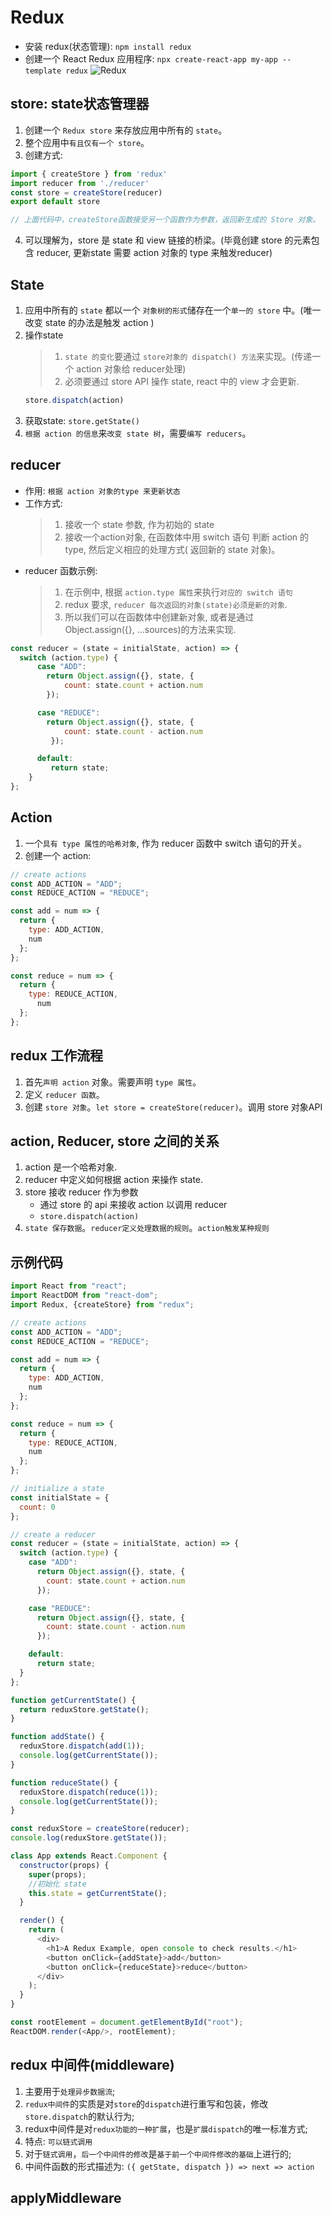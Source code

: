 # Redux
* 安装 redux(状态管理):  `npm install redux`
* 创建一个 React Redux 应用程序: `npx create-react-app my-app --template redux`
![Redux](redux1.png)

## store: state状态管理器
1. 创建一个 `Redux store` 来存放应用中所有的 `state`。
2. 整个应用中`有且仅有一个 store`。
3. 创建方式:
``` javascript
import { createStore } from 'redux'
import reducer from './reducer'
const store = createStore(reducer)
export default store

// 上面代码中，createStore函数接受另一个函数作为参数，返回新生成的 Store 对象。
```
4. 可以理解为，store 是 state 和 view 链接的桥梁。(毕竟创建 store 的元素包含 reducer, 更新state 需要 action 对象的 type  来触发reducer)


## State
1. 应用中所有的 `state` 都以一个 `对象树的形式`储存在一个`单一的 store` 中。(唯一改变 state 的办法是触发 action )
2. 操作state
    > 1. `state 的变化`要通过 `store对象的 dispatch() 方法`来实现。(传递一个 action 对象给 reducer处理)
    > 2. 必须要通过 store API 操作 state, react 中的 view 才会更新.
    ```javascript
    store.dispatch(action)
    ```
3. 获取state: `store.getState()`
4. `根据 action 的信息`来`改变 state 树`，需要`编写 reducers`。


## reducer
* 作用: `根据 action 对象的type 来更新状态`
* 工作方式: 
    > 1. 接收一个 state 参数, 作为初始的 state
    > 2. 接收一个action对象, 在函数体中用 switch 语句 判断 action 的type, 然后定义相应的处理方式( 返回新的 state 对象)。
* reducer 函数示例:
    > 1. 在示例中, 根据 `action.type 属性`来执行`对应的 switch 语句`
    > 2. redux 要求, `reducer 每次返回的对象(state)必须是新的对象`.
    > 3. 所以我们可以在函数体中创建新对象, 或者是通过 Object.assign({}, ...sources)的方法来实现.
```javascript
const reducer = (state = initialState, action) => {
  switch (action.type) { 
      case "ADD": 
        return Object.assign({}, state, { 
            count: state.count + action.num 
        }); 

      case "REDUCE": 
        return Object.assign({}, state, { 
            count: state.count - action.num 
         }); 

      default: 
         return state;
    }
};
```



## Action
1. 一个`具有 type 属性的哈希对象`, 作为 reducer 函数中 switch 语句的开关。
2. 创建一个 action: 
```javascript
// create actions
const ADD_ACTION = "ADD";
const REDUCE_ACTION = "REDUCE";

const add = num => {
  return {
    type: ADD_ACTION,
    num
  };
};

const reduce = num => {
  return {
    type: REDUCE_ACTION,
      num
  };
}; 
```

## redux 工作流程
1. 首先`声明 action` 对象。需要声明 `type 属性`。
2. 定义 `reducer 函数`。
3. 创建 `store 对象`。`let store = createStore(reducer)`。调用 store 对象API


## action, Reducer, store 之间的关系
1. action 是一个哈希对象.
2. reducer 中定义如何根据 action 来操作 state.
3. store 接收 reducer 作为参数
   * 通过 store 的 api 来接收 action 以调用 reducer
   * ```store.dispatch(action)```
4. `state 保存数据`。`reducer定义处理数据的规则`。`action触发某种规则`


## 示例代码
```javascript
import React from "react";
import ReactDOM from "react-dom";
import Redux, {createStore} from "redux";

// create actions
const ADD_ACTION = "ADD";
const REDUCE_ACTION = "REDUCE";

const add = num => {
  return {
    type: ADD_ACTION,
    num
  };
};

const reduce = num => {
  return {
    type: REDUCE_ACTION,
    num
  };
};

// initialize a state
const initialState = {
  count: 0
};

// create a reducer
const reducer = (state = initialState, action) => {
  switch (action.type) {
    case "ADD":
      return Object.assign({}, state, {
        count: state.count + action.num
      });

    case "REDUCE":
      return Object.assign({}, state, {
        count: state.count - action.num
      });

    default:
      return state;
  }
};

function getCurrentState() {
  return reduxStore.getState();
}

function addState() {
  reduxStore.dispatch(add(1));
  console.log(getCurrentState());
}

function reduceState() {
  reduxStore.dispatch(reduce(1));
  console.log(getCurrentState());
}

const reduxStore = createStore(reducer);
console.log(reduxStore.getState());

class App extends React.Component {
  constructor(props) {
    super(props);
    //初始化 state
    this.state = getCurrentState();
  }

  render() {
    return (
      <div>
        <h1>A Redux Example, open console to check results.</h1>
        <button onClick={addState}>add</button>
        <button onClick={reduceState}>reduce</button>
      </div>
    );
  }
}

const rootElement = document.getElementById("root");
ReactDOM.render(<App/>, rootElement);
```


## redux 中间件(middleware)
1. 主要用于`处理异步数据流`;
2. `redux中间件`的实质是对`store`的`dispatch`进行重写和包装，修改`store.dispatch`的默认行为;
3. redux中间件是对`redux功能的一种扩展`，也是`扩展dispatch`的唯一标准方式;
4. 特点: `可以链式调用`
5. 对于`链式调用`，`后一个中间件的修改`是`基于前一个中间件修改的基础`上进行的;
6. 中间件函数的形式描述为: `({ getState, dispatch }) => next => action`


## applyMiddleware
